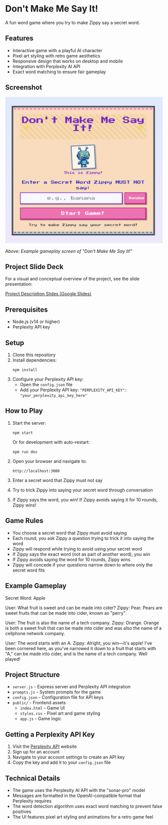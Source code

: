 # Don't Make Me Say It!

A fun word game where you try to make Zippy say a secret word.

## Features

- Interactive game with a playful AI character
- Pixel art styling with retro game aesthetics
- Responsive design that works on desktop and mobile
- Integration with Perplexity AI API
- Exact word matching to ensure fair gameplay

## Screenshot

![Don't Make Me Say It! - Game Screenshot](public/images/readme/Screenshot.png)

*Above: Example gameplay screen of "Don't Make Me Say It!"*

## Project Slide Deck

For a visual and conceptual overview of the project, see the slide presentation:

[Project Description Slides (Google Slides)](https://docs.google.com/presentation/d/14OrOqeAf2T___-KmCcb5rCqL2nj7vgCRrqOoJuIZSWg/edit?slide=id.g35d2d124b20_0_463#slide=id.g35d2d124b20_0_463)

## Prerequisites

- Node.js (v14 or higher)
- Perplexity API key

## Setup

1. Clone this repository
2. Install dependencies:
   ```
   npm install
   ```
3. Configure your Perplexity API key:
   - Open the `config.json` file
   - Add your Perplexity API key: `"PERPLEXITY_API_KEY": "your_perplexity_api_key_here"`

## How to Play

1. Start the server:
   ```
   npm start
   ```
   Or for development with auto-restart:
   ```
   npm run dev
   ```

2. Open your browser and navigate to:
   ```
   http://localhost:3000
   ```

3. Enter a secret word that Zippy must not say
4. Try to trick Zippy into saying your secret word through conversation
5. If Zippy says the word, you win! If Zippy avoids saying it for 10 rounds, Zippy wins!

## Game Rules

- You choose a secret word that Zippy must avoid saying
- Each round, you ask Zippy a question trying to trick it into saying the word
- Zippy will respond while trying to avoid using your secret word
- If Zippy says the exact word (not as part of another word), you win
- If Zippy avoids saying the word for 10 rounds, Zippy wins
- Zippy will concede if your questions narrow down to where only the secret word fits

## Example Gameplay

Secret Word: Apple

User: What fruit is sweet and can be made into cider?
Zippy: Pear. Pears are sweet fruits that can be made into cider, known as "perry".

User: The fruit is also the name of a tech company.
Zippy: Orange. Orange is both a sweet fruit that can be made into cider and was also the name of a cellphone network company.

User: The word starts with an A.
Zippy: Alright, you win—it's apple! I've been cornered here, as you've narrowed it down to a fruit that starts with "A," can be made into cider, and is the name of a tech company. Well played!

## Project Structure

- `server.js` - Express server and Perplexity API integration
- `prompts.js` - System prompts for the game
- `config.json` - Configuration file for API keys
- `public/` - Frontend assets
  - `index.html` - Game UI
  - `styles.css` - Pixel art and game styling
  - `app.js` - Game logic

## Getting a Perplexity API Key

1. Visit the [Perplexity API](https://www.perplexity.ai/api) website
2. Sign up for an account
3. Navigate to your account settings to create an API key
4. Copy the key and add it to your `config.json` file

## Technical Details

- The game uses the Perplexity AI API with the "sonar-pro" model
- Messages are formatted in the OpenAI-compatible format that Perplexity requires
- The word detection algorithm uses exact word matching to prevent false positives
- The UI features pixel art styling and animations for a retro game feel
